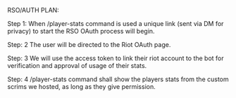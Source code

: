 RSO/AUTH PLAN:

Step 1: When /player-stats command is used a unique link (sent via DM for privacy) to start the RSO OAuth process will 
begin.

Step: 2 The user will be directed to the Riot OAuth page.

Step: 3 We will use the access token to link their riot account to the bot for verification and approval of usage of their stats.

Step: 4 /player-stats command shall show the players stats from the custom scrims we hosted, as long as they give permission.

